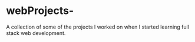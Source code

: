 # webProjects-
A collection of some of the projects I worked on when I started learning full stack web development.
